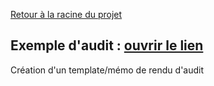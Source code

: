 [Retour à la racine du projet](https://github.com/EPradillon/veille-informatique)

## Exemple d'audit : [ouvrir le lien](https://github.com/EPradillon/veille-informatique/blob/main/rgpd/auditSample.md)
Création d'un template/mémo de rendu d'audit
